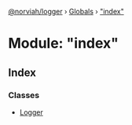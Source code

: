 [@norviah/logger](../README.md) › [Globals](../globals.md) › ["index"](_index_.md)

# Module: "index"

## Index

### Classes

* [Logger](../classes/_index_.logger.md)

